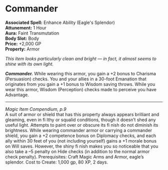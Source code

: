# Commander

**Associated Spell:** Enhance Ability (Eagle's Splendor)  
**Attunement:** 1 Hour  
**Aura:** Faint Transmutation  
**Body Slot:** Body  
**Price:** +2,000 GP  
**Property:** Armor  

*This item looks particularly clean and bright — in fact, it almost seems to shine with its own light.*

***Commander.*** While wearing this armor, you gain a +2 bonus to Charisma (Persuasion) checks. You and your allies in a 30-foot Emanation that originates from you gain a +1 bonus to Wisdom saving throws. While you wear this armor, Wisdom (Perception) checks made to perceive you have Advantage.


---
*Magic Item Compendium, p.9*  
A suit of armor or shield that has this
property always appears brilliant and
gleaming, even in fi lthy or squalid conditions,
though it doesn’t shed any useful
light. Attempts to paint over or obscure its
fi nish do not diminish its brightness.
While wearing commander armor or
carrying a commander shield, you gain
a +2 competence bonus on Diplomacy
checks, and each ally within 30 feet of
you (not including yourself) gains a +1
morale bonus on Will saves. However, the
shiny fi nish makes you so noticeable that
you also take a –5 penalty on Hide checks
(in addition to the normal armor check
penalty).
Prerequisites: Craft Magic Arms and
Armor, eagle’s splendor.
Cost to Create: 1,000 gp, 80 XP, 2 days.